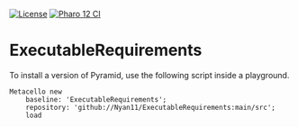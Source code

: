 [![License](https://img.shields.io/github/license/openSmock/Pyramid.svg)](./LICENSE)
[![Pharo 12 CI](https://github.com/Nyan11/ExecutableRequirements/actions/workflows/Pharo12CI.yml/badge.svg)](https://github.com/Nyan11/ExecutableRequirements/actions/workflows/Pharo12CI.yml)

# ExecutableRequirements

To install a version of Pyramid, use the following script inside a playground.

```st
Metacello new
	baseline: 'ExecutableRequirements';
	repository: 'github://Nyan11/ExecutableRequirements:main/src';
	load
```
